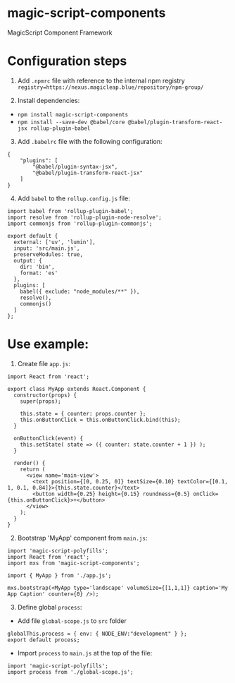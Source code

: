 # magic-script-components
MagicScript Component Framework

# Configuration steps
1. Add `.npmrc` file with reference to the internal npm registry
    `registry=https://nexus.magicleap.blue/repository/npm-group/`

2. Install dependencies:
- `npm install magic-script-components`
- `npm install --save-dev @babel/core @babel/plugin-transform-react-jsx rollup-plugin-babel`

3. Add `.babelrc` file with the following configuration:
```
{
    "plugins": [
        "@babel/plugin-syntax-jsx",
        "@babel/plugin-transform-react-jsx"
    ]
}
```

4. Add `babel` to the `rollup.config.js` file:
```
import babel from 'rollup-plugin-babel';
import resolve from 'rollup-plugin-node-resolve';
import commonjs from 'rollup-plugin-commonjs';

export default {
  external: ['uv', 'lumin'],
  input: 'src/main.js',
  preserveModules: true,
  output: {
    dir: 'bin',
    format: 'es'
  },
  plugins: [
    babel({ exclude: "node_modules/**" }),
    resolve(),
    commonjs()
  ]
};
```

# Use example:
1. Create file `app.js`:
```
import React from 'react';

export class MyApp extends React.Component {
  constructor(props) {
    super(props);

    this.state = { counter: props.counter };
    this.onButtonClick = this.onButtonClick.bind(this);
  }

  onButtonClick(event) {
    this.setState( state => ({ counter: state.counter + 1 }) );
  }

  render() {
    return (
      <view name='main-view'>
        <text position={[0, 0.25, 0]} textSize={0.10} textColor={[0.1, 1, 0.1, 0.84]}>{this.state.counter}</text>
        <button width={0.25} height={0.15} roundness={0.5} onClick={this.onButtonClick}>+</button>
      </view>
    );
  }
}

```

2. Bootstrap 'MyApp' component from `main.js`:
```
import 'magic-script-polyfills';
import React from 'react';
import mxs from 'magic-script-components';

import { MyApp } from './app.js';

mxs.bootstrap(<MyApp type='landscape' volumeSize={[1,1,1]} caption='My App Caption' counter={0} />);
```

3. Define global `process`:
  - Add file `global-scope.js` to `src` folder
  ```
globalThis.process = { env: { NODE_ENV:"development" } };
export default process;
  ```
  - Import `process` to `main.js` at the top of the file:
  ```
import 'magic-script-polyfills';
import process from './global-scope.js';
  ```